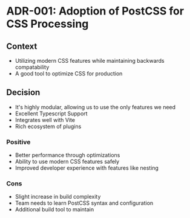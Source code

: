 # ADR-001: Adoption of PostCSS for CSS Processing

## Context

- Utilizing modern CSS features while maintaining backwards compatability
- A good tool to optimize CSS for production

## Decision

- It's highly modular, allowing us to use the only features we need
- Excellent Typescript Support 
- Integrates well with Vite
- Rich ecosystem of plugins

### Positive

- Better performance through optimizations
- Ability to use modern CSS features safely
- Improved developer experience with features like nesting

### Cons

- Slight increase in build complexity
- Team needs to learn PostCSS syntax and configuration
- Additional build tool to maintain
